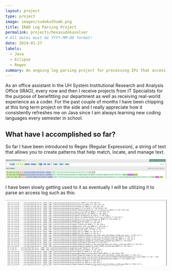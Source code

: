 ```yaml
---
layout: project
type: project
image: images/sudokuthumb.png
title: IRAO Log Parsing Project
permalink: projects/hexasudokusolver
# All dates must be YYYY-MM-DD format!
date: 2019-01-27
labels:
  - Java
  - Eclipse
  - Regex
summary: An ongoing log parsing project for processing IPs that access IRAO databases.
---
```


As an office assistant in the UH System Institutional Research and Analysis Office (IRAO), every now and then I receive projects from IT Specialists for the purpose of benefitting our department as well as receiving real-world experience as a coder. For the past couple of months I have been chipping at this long term project on the side and I really appreciate how it consistently refreshes me on Java since I am always learning new coding languages every semester in school.

## What have I accomplished so far?

So far I have been introduced to Regex (Regular Expression), a string of text that allows you to create patterns that help match, locate, and manage text.  

<img class="ui medium centered rounded image" src="../images/regex.png"> 

I have been slowly getting used to it as eventually I will be utilizing it to parse an access log such as this:

<img class="ui medium centered rounded image" src="../images/accesslog.png"> 
